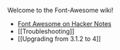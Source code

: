 Welcome to the Font-Awesome wiki!

* [Font Awesome on Hacker Notes](http://www.thehackernotes.com/FortAwesome/Font-Awesome)
* [[Troubleshooting]]
* [[Upgrading from 3.1.2 to 4]]